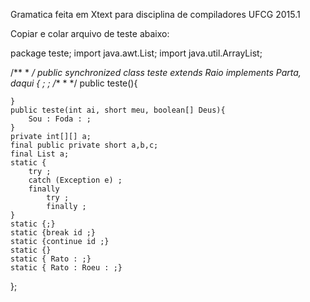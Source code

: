Gramatica feita em Xtext para disciplina de compiladores UFCG 2015.1


Copiar e colar arquivo de teste abaixo:


package teste;
import java.awt.List;
import java.util.ArrayList;

/**
 * 
 */
public synchronized class teste extends Raio implements Parta, daqui {
    ;
    ;
    /**
     * 
     */
    public teste(){
        
    }
    public teste(int ai, short meu, boolean[] Deus){
        Sou : Foda : ;
    }
    private int[][] a;
    final public private short a,b,c;
    final List a;
    static {
        try ; 
        catch (Exception e) ; 
        finally 
            try ;
            finally ;
    }
    static {;}
    static {break id ;}
    static {continue id ;}
    static {}
    static { Rato : ;}
    static { Rato : Roeu : ;}
};
